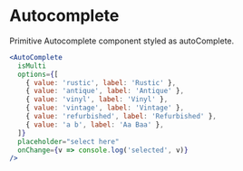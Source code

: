# Autocomplete

Primitive Autocomplete component styled as autoComplete.

<Editor>

```jsx
<AutoComplete
  isMulti
  options={[
    { value: 'rustic', label: 'Rustic' },
    { value: 'antique', label: 'Antique' },
    { value: 'vinyl', label: 'Vinyl' },
    { value: 'vintage', label: 'Vintage' },
    { value: 'refurbished', label: 'Refurbished' },
    { value: 'a b', label: 'Aa Baa' },
  ]}
  placeholder="select here"
  onChange={v => console.log('selected', v)}
/>
```

</Editor>
